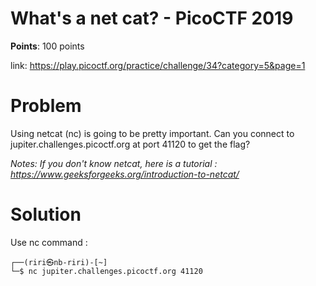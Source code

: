 <h1>What's a net cat? - PicoCTF 2019</h1>

<b>Points</b>: 100 points

link: https://play.picoctf.org/practice/challenge/34?category=5&page=1

<h1>Problem</h1>

Using netcat (nc) is going to be pretty important. Can you connect to jupiter.challenges.picoctf.org at port 41120 to get the flag?

<i> Notes: If you don't know netcat, here is a tutorial : https://www.geeksforgeeks.org/introduction-to-netcat/ </i>

<h1>Solution</h1>

Use nc command :

```
┌──(riri㉿nb-riri)-[~]
└─$ nc jupiter.challenges.picoctf.org 41120

```
